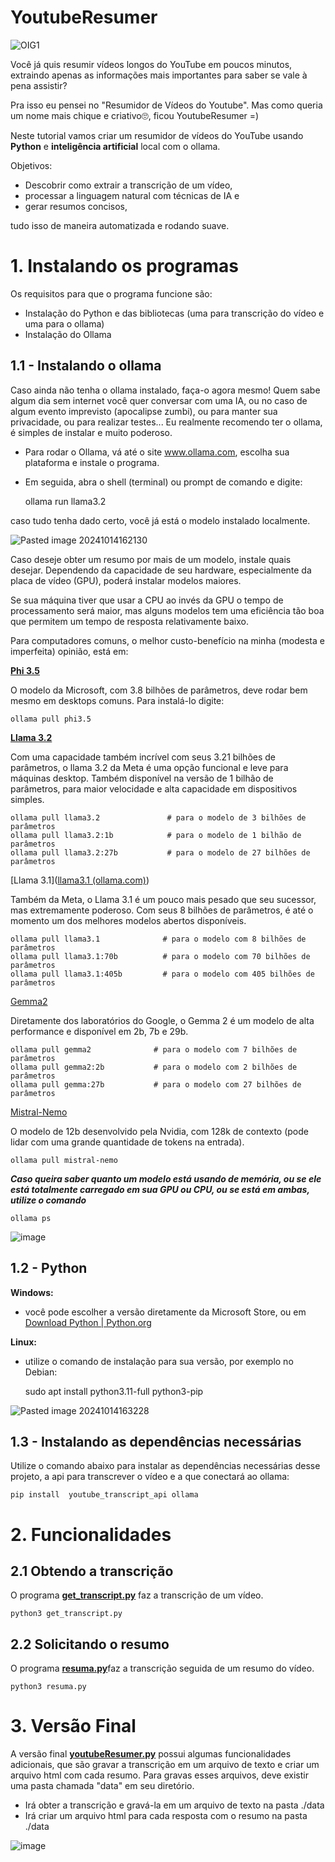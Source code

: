 # YoutubeResumer

![OIG1](https://github.com/user-attachments/assets/c4eab0b7-4504-4782-991b-81a2601fd0f7)


Você já quis resumir vídeos longos do YouTube em poucos minutos, extraindo apenas as informações mais importantes para saber se vale à pena assistir? 

Pra isso eu pensei no "Resumidor de Vídeos do Youtube". Mas como queria um nome mais chique e criativo🙄, ficou YoutubeResumer =)

Neste tutorial vamos criar  um resumidor de vídeos do YouTube usando **Python** e **inteligência artificial** local com o ollama. 

Objetivos:

- Descobrir como extrair a transcrição de um vídeo,
- processar a linguagem natural com técnicas de IA e
- gerar resumos concisos,

tudo isso de maneira automatizada e rodando suave.


# 1. Instalando os programas


Os requisitos para que o programa funcione são:

- Instalação do Python e das bibliotecas (uma para transcrição do vídeo e uma para o ollama)
- Instalação do Ollama


## 1.1 - Instalando o ollama


Caso ainda não tenha o ollama instalado, faça-o agora mesmo! Quem sabe algum dia sem internet você quer conversar com uma IA, ou no caso de algum evento imprevisto (apocalipse zumbi), ou para manter sua privacidade, ou para realizar testes... Eu realmente recomendo ter o ollama, é simples de instalar e muito poderoso. 

- Para rodar o Ollama, vá até o site www.ollama.com, escolha sua plataforma e instale o programa.
- Em seguida, abra o shell (terminal) ou prompt de comando e digite:

	ollama run llama3.2

caso tudo tenha dado certo, você já está o modelo instalado localmente. 

![Pasted image 20241014162130](https://github.com/user-attachments/assets/905a5842-10e2-4cf6-ba94-75657329f991)


Caso deseje obter um resumo por mais de um modelo, instale quais desejar.
Dependendo da capacidade de seu hardware, especialmente da placa de vídeo (GPU), poderá instalar modelos maiores. 

Se sua máquina tiver que usar a CPU ao invés da GPU o tempo de processamento será maior, mas alguns modelos tem uma eficiência tão boa que permitem um tempo de resposta relativamente baixo. 

Para computadores comuns, o melhor custo-benefício na minha (modesta e imperfeita) opinião, está em:


[**Phi 3.5**](https://ollama.com/library/phi3.5)

O  modelo da Microsoft, com 3.8 bilhões de parâmetros, deve rodar bem mesmo em desktops comuns. Para instalá-lo digite:

	ollama pull phi3.5


[**Llama 3.2**](https://ollama.com/library/llama3.2)

Com uma capacidade também incrível com seus 3.21 bilhões de parâmetros, o llama 3.2 da Meta é uma opção funcional e leve para máquinas desktop. Também disponível na versão de 1 bilhão de parâmetros, para maior velocidade e alta capacidade em dispositivos simples. 

	ollama pull llama3.2               # para o modelo de 3 bilhões de parâmetros
	ollama pull llama3.2:1b            # para o modelo de 1 bilhão de parâmetros
	ollama pull llama3.2:27b           # para o modelo de 27 bilhões de parâmetros


[Llama 3.1]([llama3.1 (ollama.com)](https://ollama.com/library/llama3.1))

Também da Meta, o Llama 3.1 é um pouco mais pesado que seu sucessor, mas extremamente poderoso. Com seus 8 bilhões de parâmetros, é até o momento um dos melhores modelos abertos disponíveis. 

	ollama pull llama3.1              # para o modelo com 8 bilhões de parâmetros
	ollama pull llama3.1:70b          # para o modelo com 70 bilhões de parâmetros
	ollama pull llama3.1:405b         # para o modelo com 405 bilhões de parâmetros


[Gemma2](https://ollama.com/library/gemma2)

Diretamente dos laboratórios do Google, o Gemma 2 é um modelo de alta performance e disponível em 2b, 7b e 29b.

	ollama pull gemma2              # para o modelo com 7 bilhões de parâmetros
	ollama pull gemma2:2b           # para o modelo com 2 bilhões de parâmetros
	ollama pull gemma:27b           # para o modelo com 27 bilhões de parâmetros


[Mistral-Nemo](https://ollama.com/library/mistral-nemo)

O modelo de 12b desenvolvido pela Nvidia, com 128k de contexto (pode lidar com uma grande quantidade de tokens na entrada). 

	ollama pull mistral-nemo



***Caso queira saber quanto um modelo está usando de memória, ou se ele está totalmente carregado em sua GPU ou CPU, ou se está em ambas, utilize o comando***

	ollama ps

![image](https://github.com/user-attachments/assets/a0b01cc6-c71c-473f-ada9-d8163b369efc)



## 1.2 - Python


**Windows:** 

- você pode escolher a versão diretamente da Microsoft Store, ou em [Download Python | Python.org](https://www.python.org/downloads/)

**Linux:** 

- utilize o comando de instalação para sua versão, por exemplo no Debian:

	sudo apt install python3.11-full python3-pip


![Pasted image 20241014163228](https://github.com/user-attachments/assets/80cfe662-f0a0-41e2-8c2f-932bbb67b7bf)



## 1.3 - Instalando as dependências necessárias



Utilize o comando abaixo para instalar as dependências necessárias desse projeto, a api para transcrever o vídeo e a que conectará ao ollama: 

	pip install  youtube_transcript_api ollama



# 2. Funcionalidades


## 2.1 Obtendo a transcrição


O programa [**get_transcript.py**](https://github.com/gazstao/YoutubeResumer/blob/main/get_transcript.py) faz a transcrição de um vídeo. 

	python3 get_transcript.py


## 2.2 Solicitando o resumo

O programa [**resuma.py**](https://github.com/gazstao/YoutubeResumer/blob/main/resuma.py)faz a transcrição seguida de um resumo do vídeo.

	python3 resuma.py



# 3. Versão Final

A versão final [**youtubeResumer.py**](https://github.com/gazstao/YoutubeResumer/blob/main/youtubeResumer.py) possui algumas funcionalidades adicionais, que são gravar a transcrição em um arquivo de texto e criar um arquivo html com cada resumo. Para gravas esses arquivos, deve existir uma pasta chamada "data" em seu diretório.

-  Irá obter a transcrição e gravá-la em um arquivo de texto na pasta ./data
-  Irá criar um arquivo html para cada resposta com o resumo na pasta ./data

![image](https://github.com/user-attachments/assets/c840298a-a41c-435e-8283-d1dcd9d75e2a)


